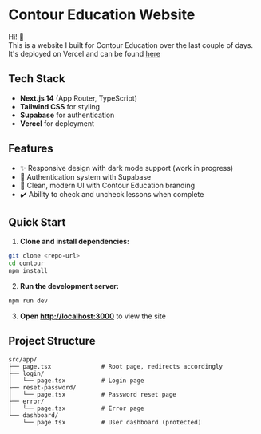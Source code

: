 # Contour Education Website

Hi! 👋  
This is a website I built for Contour Education over the last couple of days. It's deployed on Vercel and can be found [here](https://contour-devzagc16-yuzejoshs-projects.vercel.app)

## Tech Stack

- **Next.js 14** (App Router, TypeScript)
- **Tailwind CSS** for styling
- **Supabase** for authentication
- **Vercel** for deployment

## Features

- ✨ Responsive design with dark mode support (work in progress)
- 🔐 Authentication system with Supabase
- 🎨 Clean, modern UI with Contour Education branding
- ✔️ Ability to check and uncheck lessons when complete

## Quick Start

1. **Clone and install dependencies:**
```bash
git clone <repo-url>
cd contour
npm install
```

2. **Run the development server:**
```bash
npm run dev
```

3. **Open [http://localhost:3000](http://localhost:3000)** to view the site

## Project Structure

```
src/app/
├── page.tsx              # Root page, redirects accordingly
├── login/
│   └── page.tsx          # Login page
├── reset-password/
│   └── page.tsx          # Password reset page
├── error/
│   └── page.tsx          # Error page
└── dashboard/
    └── page.tsx          # User dashboard (protected)
```
